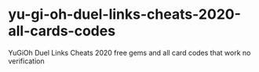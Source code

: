 # yu-gi-oh-duel-links-cheats-2020-all-cards-codes
YuGiOh Duel Links Cheats 2020 free gems and all card codes that work no verification
